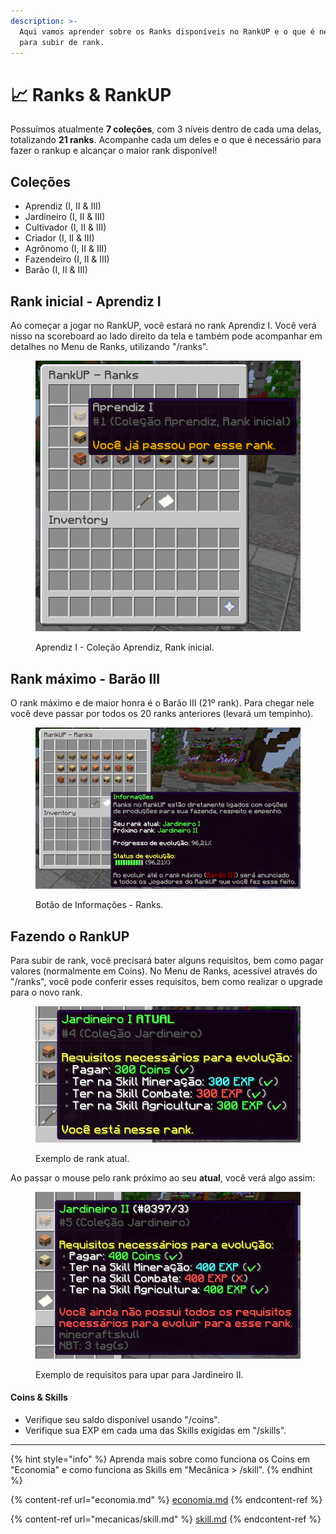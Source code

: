 ```yaml
---
description: >-
  Aqui vamos aprender sobre os Ranks disponíveis no RankUP e o que é necessário
  para subir de rank.
---
```


# 📈 Ranks & RankUP

Possuímos atualmente **7 coleções**, com 3 níveis dentro de cada uma delas, totalizando **21 ranks**. Acompanhe cada um deles e o que é necessário para fazer o rankup e alcançar o maior rank disponível!

## Coleções

* Aprendiz (I, II & III)
* Jardineiro (I, II & III)
* Cultivador (I, II & III)
* Criador (I, II & III)
* Agrônomo (I, II & III)
* Fazendeiro (I, II & III)
* Barão (I, II & III)

## Rank inicial - Aprendiz I

Ao começar a jogar no RankUP, você estará no rank Aprendiz I. Você verá nisso na scoreboard ao lado direito da tela e também pode acompanhar em detalhes no Menu de Ranks, utilizando "/ranks".

<figure><img src="../.gitbook/assets/Screenshot 2025-06-18 051357.png" alt=""><figcaption><p>Aprendiz I - Coleção Aprendiz, Rank inicial.</p></figcaption></figure>

## Rank máximo - Barão III

O rank máximo e de maior honra é o Barão III (21º rank). Para chegar nele você deve passar por todos os 20 ranks anteriores (levará um tempinho).

<figure><img src="../.gitbook/assets/Screenshot 2025-06-18 051525.png" alt="" width="563"><figcaption><p>Botão de Informações - Ranks.</p></figcaption></figure>

## Fazendo o RankUP

Para subir de rank, você precisará bater alguns requisitos, bem como pagar valores (normalmente em Coins). No Menu de Ranks, acessível através do "/ranks", você pode conferir esses requisitos, bem como realizar o upgrade para o novo rank.

<figure><img src="../.gitbook/assets/Screenshot 2025-06-18 051749.png" alt=""><figcaption><p>Exemplo de rank atual.</p></figcaption></figure>

Ao passar o mouse pelo rank próximo ao seu **atual**, você verá algo assim:

<figure><img src="../.gitbook/assets/Screenshot 2025-06-18 050846.png" alt=""><figcaption><p>Exemplo de requisitos para upar para Jardineiro II.</p></figcaption></figure>

#### Coins & Skills

* Verifique seu saldo disponível usando "/coins".
* Verifique sua EXP em cada uma das Skills exigidas em "/skills".



***

{% hint style="info" %}
Aprenda mais sobre como funciona os Coins em "Economia" e como funciona as Skills em "Mecânica > /skill".
{% endhint %}

{% content-ref url="economia.md" %}
[economia.md](economia.md)
{% endcontent-ref %}

{% content-ref url="mecanicas/skill.md" %}
[skill.md](mecanicas/skill.md)
{% endcontent-ref %}



